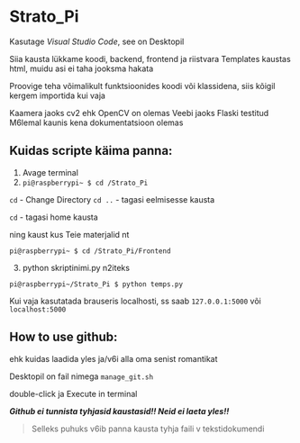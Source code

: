 # Strato_Pi

Kasutage *Visual Studio Code*, see on Desktopil

Siia kausta lükkame koodi, backend, frontend ja riistvara
Templates kaustas html, muidu asi ei taha jooksma hakata

Proovige teha võimalikult funktsioonides koodi või klassidena,
siis kõigil kergem importida kui vaja

Kaamera jaoks cv2 ehk OpenCV on olemas
Veebi jaoks Flaski testitud
M6lemal kaunis kena dokumentatsioon olemas

## Kuidas scripte käima panna:
1. Avage terminal
2. ````pi@raspberrypi~ $ cd /Strato_Pi```` 

````cd```` - Change Directory ````cd ..```` - tagasi eelmisesse kausta

````cd```` - tagasi home kausta

ning kaust kus Teie materjalid nt 
````
pi@raspberrypi~ $ cd /Strato_Pi/Frontend
````
3. python skriptinimi.py n2iteks 
````
pi@raspberrypi~/Strato_Pi $ python temps.py
````
Kui vaja kasutatada brauseris localhosti, ss saab ````127.0.0.1:5000````
või ````localhost:5000````

## How to use github:
ehk kuidas laadida yles ja/v6i alla oma senist romantikat

Desktopil on fail nimega ````manage_git.sh````

double-click ja Execute in terminal

***Github ei tunnista tyhjasid kaustasid!! Neid ei laeta yles!!***

>Selleks puhuks v6ib panna kausta tyhja faili v tekstidokumendi
